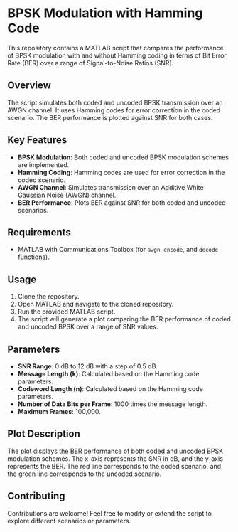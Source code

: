 # BPSK Modulation with Hamming Code
This repository contains a MATLAB script that compares the performance of BPSK modulation with and without Hamming coding in terms of Bit Error Rate (BER) over a range of Signal-to-Noise Ratios (SNR).

## Overview
The script simulates both coded and uncoded BPSK transmission over an AWGN channel. It uses Hamming codes for error correction in the coded scenario. The BER performance is plotted against SNR for both cases.

## Key Features
- **BPSK Modulation**: Both coded and uncoded BPSK modulation schemes are implemented.
- **Hamming Coding**: Hamming codes are used for error correction in the coded scenario.
- **AWGN Channel**: Simulates transmission over an Additive White Gaussian Noise (AWGN) channel.
- **BER Performance**: Plots BER against SNR for both coded and uncoded scenarios.

## Requirements
- MATLAB with Communications Toolbox (for `awgn`, `encode`, and `decode` functions).

## Usage
1. Clone the repository.
2. Open MATLAB and navigate to the cloned repository.
3. Run the provided MATLAB script.
4. The script will generate a plot comparing the BER performance of coded and uncoded BPSK over a range of SNR values.

## Parameters
- **SNR Range**: 0 dB to 12 dB with a step of 0.5 dB.
- **Message Length (k)**: Calculated based on the Hamming code parameters.
- **Codeword Length (n)**: Calculated based on the Hamming code parameters.
- **Number of Data Bits per Frame**: 1000 times the message length.
- **Maximum Frames**: 100,000.

## Plot Description
The plot displays the BER performance of both coded and uncoded BPSK modulation schemes. The x-axis represents the SNR in dB, and the y-axis represents the BER. The red line corresponds to the coded scenario, and the green line corresponds to the uncoded scenario.

## Contributing
Contributions are welcome! Feel free to modify or extend the script to explore different scenarios or parameters.

